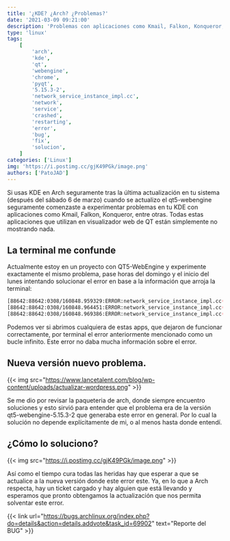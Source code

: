 ```yaml
---
title: '¿KDE? ¿Arch? ¿Problemas?'
date: '2021-03-09 09:21:00'
description: 'Problemas con aplicaciones como Kmail, Falkon, Konqueror, entre otras. Te contamos que esta pasando en Arch estos dias...'
type: 'linux'
tags:
    [
        'arch',
        'kde',
        'qt',
        'webengine',
        'chrome',
        'pyqt',
        '5.15.3-2',
        'network_service_instance_impl.cc',
        'network',
        'service',
        'crashed',
        'restarting',
        'error',
        'bug',
        'fix',
        'solucion',
    ]
categories: ['Linux']
img: 'https://i.postimg.cc/gjK49PGk/image.png'
authors: ['PatoJAD']
---
```


Si usas KDE en Arch seguramente tras la última actualización en tu sistema (después del sábado 6 de marzo) cuando se actualizo el qt5-webengine seguramente comenzaste a experimentar problemas en tu KDE con aplicaciones como Kmail, Falkon, Konqueror, entre otras. Todas estas aplicaciones que utilizan en visualizador web de QT están simplemente no mostrando nada.

## La terminal me confunde

Actualmente estoy en un proyecto con QT5-WebEngine y experimente exactamente el mismo problema, pase horas del domingo y el inicio del lunes intentando solucionar el error en base a la información que arroja la terminal:

```bash
[88642:88642:0308/160848.959329:ERROR:network_service_instance_impl.cc(286)] Network service crashed, restarting service.
[88642:88642:0308/160848.964451:ERROR:network_service_instance_impl.cc(286)] Network service crashed, restarting service.
[88642:88642:0308/160848.969386:ERROR:network_service_instance_impl.cc(286)] Network service crashed, restarting service.
```

Podemos ver si abrimos cualquiera de estas apps, que dejaron de funcionar correctamente, por terminal el error anteriormente mencionado como un bucle infinito. Este error no daba mucha información sobre el error.

## Nueva versión nuevo problema.

{{< img src="https://www.lancetalent.com/blog/wp-content/uploads/actualizar-wordpress.png" >}}

Se me dio por revisar la paqueteria de arch, donde siempre encuentro soluciones y esto sirvió para entender que el problema era de la versión qt5-webengine-5.15.3-2 que generaba este error en general. Por lo cual la solución no depende explícitamente de mi, o al menos hasta donde entendí.

## ¿Cómo lo soluciono?

{{< img src="https://i.postimg.cc/gjK49PGk/image.png" >}}

Así como el tiempo cura todas las heridas hay que esperar a que se actualice a la nueva versión donde este error este. Ya, en lo que a Arch respecta, hay un ticket cargado y hay alguien que está llevando y esperamos que pronto obtengamos la actualización que nos permita solventar este error.

{{< link url="https://bugs.archlinux.org/index.php?do=details&action=details.addvote&task_id=69902" text="Reporte del BUG" >}}
